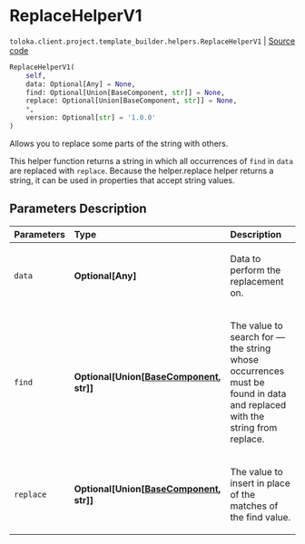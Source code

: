 # ReplaceHelperV1
`toloka.client.project.template_builder.helpers.ReplaceHelperV1` | [Source code](https://github.com/Toloka/toloka-kit/blob/v1.0.1/src/client/project/template_builder/helpers.py#L143)

```python
ReplaceHelperV1(
    self,
    data: Optional[Any] = None,
    find: Optional[Union[BaseComponent, str]] = None,
    replace: Optional[Union[BaseComponent, str]] = None,
    *,
    version: Optional[str] = '1.0.0'
)
```

Allows you to replace some parts of the string with others.


This helper function returns a string in which all occurrences of `find` in `data` are replaced with `replace`.
Because the helper.replace helper returns a string, it can be used in properties that accept string values.

## Parameters Description

| Parameters | Type | Description |
| :----------| :----| :-----------|
`data`|**Optional\[Any\]**|<p>Data to perform the replacement on.</p>
`find`|**Optional\[Union\[[BaseComponent](toloka.client.project.template_builder.base.BaseComponent.md), str\]\]**|<p>The value to search for — the string whose occurrences must be found in data and replaced with the string from replace.</p>
`replace`|**Optional\[Union\[[BaseComponent](toloka.client.project.template_builder.base.BaseComponent.md), str\]\]**|<p>The value to insert in place of the matches of the find value.</p>
